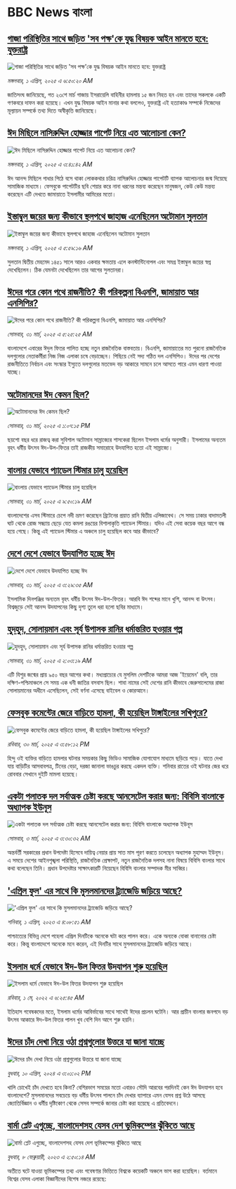 # BBC News বাংলা## [গাজা পরিস্থিতির সাথে জড়িত 'সব পক্ষ'কে যুদ্ধ বিষয়ক আইন মানতে হবে: যুক্তরাষ্ট্র](https://www.bbc.com/bengali/articles/c05nge7p950o?at_campaign=githubrss)![গাজা পরিস্থিতির সাথে জড়িত 'সব পক্ষ'কে যুদ্ধ বিষয়ক আইন মানতে হবে: যুক্তরাষ্ট্র](https://ichef.bbci.co.uk/ace/standard/240/cpsprodpb/3a76/live/d3ba7b30-0ea2-11f0-ba12-8d27eb561761.jpg)_মঙ্গলবার, ১ এপ্রিল, ২০২৫ এ ৬:৫০:২০ AM_জাতিসংঘ জানিয়েছে, গত ২৩শে মার্চ গাজায় ইসরায়েলি বাহিনীর হামলায় ১৫ জন নিহত হন এবং তাদের সকলকে একটি গণকবরে দাফন করা হয়েছে। এখন যুদ্ধ বিষয়ক আইন মানার কথা বললেও, যুক্তরাষ্ট্র এই হত্যাকাণ্ড সম্পর্কে নিজেদের মূল্যায়ন সম্পর্কে তথ্য দিতে অস্বীকৃতি জানিয়েছে।## [ঈদ মিছিলে নাসিরুদ্দিন হোজ্জার পাপেট নিয়ে এত আলোচনা কেন?](https://www.bbc.com/bengali/articles/creqj7wl1w9o?at_campaign=githubrss)![ঈদ মিছিলে নাসিরুদ্দিন হোজ্জার পাপেট নিয়ে এত আলোচনা কেন?](https://ichef.bbci.co.uk/ace/standard/240/cpsprodpb/36b6/live/ba9573c0-0e4e-11f0-8fda-f199207bcb26.jpg)_মঙ্গলবার, ১ এপ্রিল, ২০২৫ এ ৩:৪১:৪২ AM_ঈদ আনন্দ মিছিলে গাধার পিঠে বসে থাকা লোককথার চরিত্র নাসিরুদ্দিন হোজ্জার পাপেটটি ব্যাপক আলোচনার জন্ম দিয়েছে সামাজিক মাধ্যমে। ফেসবুকে পাপেটটির ছবি শেয়ার করে নানা ধরনের মন্তব্য করেছেন মানুষজন, কেউ কেউ মন্তব্য করেছেন এটি দেখতে জামায়াতে ইসলামীর আমিরের মতো।## [ইস্তাম্বুল জয়ের জন্য কীভাবে স্থলপথে জাহাজ এনেছিলেন  অটোমান সুলতান](https://www.bbc.com/bengali/articles/cjjj5g54v7po?at_campaign=githubrss)![ইস্তাম্বুল জয়ের জন্য কীভাবে স্থলপথে জাহাজ এনেছিলেন  অটোমান সুলতান](https://ichef.bbci.co.uk/ace/standard/240/cpsprodpb/d209/live/e530a150-2faa-11ef-a044-9d4367d5b599.jpg)_মঙ্গলবার, ১ এপ্রিল, ২০২৫ এ ৫:৫৯:১৬ AM_সুলতান দ্বিতীয় মেহমেদ ১৪৫১ সালে আরও একবার ক্ষমতায় এলে কনস্টান্টিনোপল এবং সমগ্র ইস্তাম্বুল জয়ের স্বপ্ন দেখেছিলেন। ঠিক যেমনটা দেখেছিলেন তার আগের সুলতানরা।## [ঈদের পরে কোন পথে রাজনীতি? কী পরিকল্পনা বিএনপি, জামায়াত আর এনসিপির? ](https://www.bbc.com/bengali/articles/cn91l5gpqe4o?at_campaign=githubrss)![ঈদের পরে কোন পথে রাজনীতি? কী পরিকল্পনা বিএনপি, জামায়াত আর এনসিপির? ](https://ichef.bbci.co.uk/ace/standard/240/cpsprodpb/f453/live/8c7d24e0-0dec-11f0-ac9f-c37d6fd89579.jpg)_সোমবার, ৩১ মার্চ, ২০২৫ এ ৫:২৫:২৫ AM_বাংলাদেশে এবারের ঈদুল ফিতর পালিত হচ্ছে নতুন রাজনৈতিক বাস্তবতায়। বিএনপি, জামায়াতের মত পুরনো রাজনৈতিক দলগুলোর নেতাকর্মীরা নিজ নিজ এলাকা চষে বেড়াচ্ছেন। পিছিয়ে নেই সদ্য গঠিত দল এনসিপিও। ঈদের পর দেশের রাজনীতিতে নির্বাচন এবং সংস্কার ইস্যুতে দলগুলোর মতভেদ বড় আকারে সামনে চলে আসতে পারে এমন ধারণা পাওয়া যাচ্ছে।## [অটোমানদের ঈদ কেমন ছিল?](https://www.bbc.com/bengali/articles/cm2en51dnpyo?at_campaign=githubrss)![অটোমানদের ঈদ কেমন ছিল?](https://ichef.bbci.co.uk/ace/standard/240/cpsprodpb/0938/live/3ba75fa0-0e2c-11f0-b234-07dc7691c360.jpg)_সোমবার, ৩১ মার্চ, ২০২৫ এ ১:০৭:১৫ PM_ছয়শো বছর ধরে রাজত্ব করা সুবিশাল অটোমান সাম্রাজ্যের শাসকেরা ছিলেন ইসলাম ধর্মের অনুসারী। ইসলামের অন্যতম বৃহৎ ধর্মীয় উৎসব ঈদ-উল-ফিতর তাই রাজকীয় সমারোহে উদযাপিত হতো এই সাম্রাজ্যে।## [বাংলায় যেভাবে প্যাডেল স্টিমার চালু হয়েছিল](https://www.bbc.com/bengali/articles/cxe9ep4k9v1o?at_campaign=githubrss)![বাংলায় যেভাবে প্যাডেল স্টিমার চালু হয়েছিল](https://ichef.bbci.co.uk/ace/standard/240/cpsprodpb/3919/live/57c008f0-1327-11ef-8af5-9f14e3c893bc.jpg)_সোমবার, ৩১ মার্চ, ২০২৫ এ ৯:৫০:১৯ AM_বাংলাদেশের এসব স্টিমারে চেপে নদী ভ্রমণ করেছেন ব্রিটেনের প্রয়াত রানি দ্বিতীয় এলিজাবেথ। সে সময় ঢাকার বাদামতলী ঘাট থেকে রোজ সন্ধ্যায় ছেড়ে যেত কমলা রঙয়ের বিশালাকৃতি প্যাডেল স্টিমার। যদিও এই সেবা কয়েক বছর আগে বন্ধ হয়ে গেছে। কিন্তু এই প্যাডেল স্টিমার এ অঞ্চলে চালু হয়েছিল কবে আর কীভাবে?## [দেশে দেশে যেভাবে উদযাপিত হচ্ছে ঈদ](https://www.bbc.com/bengali/articles/cz6dx41z406o?at_campaign=githubrss)![দেশে দেশে যেভাবে উদযাপিত হচ্ছে ঈদ](https://ichef.bbci.co.uk/ace/standard/240/cpsprodpb/ce2c/live/19b25520-0dd8-11f0-ac9f-c37d6fd89579.jpg)_সোমবার, ৩১ মার্চ, ২০২৫ এ ৩:২৯:৩৫ AM_ইসলামিক দিনপঞ্জির অন্যতম বৃহৎ ধর্মীয় উৎসব ঈদ-উল-ফিতর। আরবি ঈদ শব্দের মানে খুশি, আনন্দ বা উৎসব। বিশ্বজুড়ে সেই আনন্দ উদযাপনের কিছু দৃশ্য তুলে ধরা হলো ছবির মাধ্যমে।## [হুদহুদ, সোলায়মান এবং সূর্য উপাসক রানির ধর্মান্তরিত হওয়ার গল্প](https://www.bbc.com/bengali/articles/c9wpnkgd8ylo?at_campaign=githubrss)![হুদহুদ, সোলায়মান এবং সূর্য উপাসক রানির ধর্মান্তরিত হওয়ার গল্প](https://ichef.bbci.co.uk/ace/standard/240/cpsprodpb/6755/live/641eb0f0-00bc-11f0-a8b1-950887ddc6e5.jpg)_সোমবার, ৩১ মার্চ, ২০২৫ এ ২:০৩:১৯ AM_এটি যিশুর জন্মের প্রায় ৯৫০ বছর আগের কথা। মধ্যপ্রাচ্যের যে মুসলিম দেশটিকে আমরা আজ 'ইয়েমেন' বলি, তার দক্ষিণ-পশ্চিমাঞ্চলে সে সময় এক ধনী জাতির বসবাস ছিল। শাবা নামের সেই দেশের রানি কীভাবে জেরুসালেমের রাজা সোলায়মানের অধীনে এসেছিলেন, সেই বর্ণনা এসেছে বাইবেল ও কোরআনে।## [ফেসবুক কমেন্টের জেরে বাড়িতে হামলা, কী হয়েছিল টাঙ্গাইলের সখিপুরে?](https://www.bbc.com/bengali/articles/c15vgp8w59lo?at_campaign=githubrss)![ফেসবুক কমেন্টের জেরে বাড়িতে হামলা, কী হয়েছিল টাঙ্গাইলের সখিপুরে?](https://ichef.bbci.co.uk/ace/standard/240/cpsprodpb/7f79/live/4b12fbd0-0d77-11f0-b234-07dc7691c360.jpg)_রবিবার, ৩০ মার্চ, ২০২৫ এ ৩:৫৮:১২ PM_হিন্দু ওই ব্যক্তির বাড়িতে হামলার ঘটনার সময়কার কিছু ভিডিও সামাজিক যোগাযোগ মাধ্যমে ছড়িয়ে পড়ে। যাতে দেখা যায় বাড়িটির আসবাবপত্র, টিনের বেড়া, দরজা জানালা ভাঙচুর করছে একদল ব্যক্তি। শনিবার রাতের ওই ঘটনার জের ধরে রোববার সেখানে দুইটি মামলা হয়েছে।## [একটা পলাতক দল সর্বাত্মক চেষ্টা করছে আনসেটেল করার জন্য:  বিবিসি বাংলাকে অধ্যাপক ইউনূস ](https://www.bbc.com/bengali/articles/cn4yy9gr8dlo?at_campaign=githubrss)![একটা পলাতক দল সর্বাত্মক চেষ্টা করছে আনসেটেল করার জন্য:  বিবিসি বাংলাকে অধ্যাপক ইউনূস ](https://ichef.bbci.co.uk/ace/standard/240/cpsprodpb/62c1/live/00c95a20-f5bb-11ef-896e-d7e7fb1719a4.jpg)_সোমবার, ৩ মার্চ, ২০২৫ এ ৩:৩০:৩২ AM_অন্তর্বর্তী সরকারের প্রধান উপদেষ্টা হিসেবে দায়িত্ব নেয়ার প্রায় সাত মাস পূরণ করতে চলেছেন অধ্যাপক মুহাম্মদ ইউনূস। এ সময়ে দেশের আইনশৃঙ্খলা পরিস্থিতি, রাজনৈতিক প্রেক্ষাপট, নতুন রাজনৈতিক দলসহ নানা বিষয়ে বিবিসি বাংলার সাথে কথা বলেছেন তিনি। প্রধান উপদেষ্টার সাক্ষাৎকারটি নিয়েছেন বিবিসি বাংলার সম্পাদক মীর সাব্বির।## ['এপ্রিল ফুল' এর সাথে কি মুসলমানদের ট্র্যাজেডি জড়িয়ে আছে?  ](https://www.bbc.com/bengali/articles/cnkww54l7exo?at_campaign=githubrss)!['এপ্রিল ফুল' এর সাথে কি মুসলমানদের ট্র্যাজেডি জড়িয়ে আছে?  ](https://ichef.bbci.co.uk/ace/standard/240/cpsprodpb/f687/live/e72f05e0-cf08-11ed-9409-835cbeefce09.jpg)_শনিবার, ১ এপ্রিল, ২০২৩ এ ৪:০৮:৫১ AM_পাশ্চাত্যের বিভিন্ন দেশে পহেলা এপ্রিল দিনটিকে অনেকে ঘটা করে পালন করে। একে অন্যকে বোকা বানানোর চেষ্টা করে। কিন্তু বাংলাদেশে অনেকে মনে করেন, এই দিনটির সাথে মুসলমানদের ট্র্যাজেডি জড়িয়ে আছে।## [ইসলাম ধর্মে যেভাবে ঈদ-উল ফিতর উদযাপন শুরু হয়েছিল](https://www.bbc.com/bengali/news-61241607?at_campaign=githubrss)![ইসলাম ধর্মে যেভাবে ঈদ-উল ফিতর উদযাপন শুরু হয়েছিল](https://ichef.bbci.co.uk/ace/standard/240/cpsprodpb/174B6/production/_124341459_gettyimages-520955730.jpg)_রবিবার, ১ মে, ২০২২ এ ৬:২৫:৪৫ AM_ইতিহাস গবেষকদের মতে, ইসলাম ধর্মের আবির্ভাবের সাথে সাথেই ঈদের প্রচলন ঘটেনি। আর প্রাচীন বাংলার জনপদে বড় উৎসব আকারে ঈদ-উল ফিতর পালন খুব বেশি দিন আগে শুরু হয়নি।## [ঈদের চাঁদ দেখা নিয়ে ওঠা প্রশ্নগুলোর উত্তরে যা জানা যাচ্ছে](https://www.bbc.com/bengali/articles/cd18y0w1jlno?at_campaign=githubrss)![ঈদের চাঁদ দেখা নিয়ে ওঠা প্রশ্নগুলোর উত্তরে যা জানা যাচ্ছে](https://ichef.bbci.co.uk/ace/standard/240/cpsprodpb/5793/live/ce1e0480-f742-11ee-97f7-e98b193ef1b8.jpg)_বুধবার, ১০ এপ্রিল, ২০২৪ এ ৩:০১:০২ PM_খালি চোখেই চাঁদ দেখতে হবে কিনা? বেশিরভাগ সময়ের মতো এবারও সৌদি আরবের পরদিনই কেন ঈদ উদযাপন হবে বাংলাদেশে? মুসলমানদের সবচেয়ে বড় ধর্মীয় উৎসব পালনে চাঁদ দেখার ব্যাপারে এমন যেসব প্রশ্ন উঠে আসছে জ্যোতির্বিজ্ঞান ও ধর্মীয় দৃষ্টিকোণ থেকে সেসব সম্পর্কে জানার চেষ্টা করা হয়েছে এ প্রতিবেদনে।## [বার্মা প্লেট এগুচ্ছে, বাংলাদেশসহ  যেসব দেশ ভূমিকম্পের ঝুঁকিতে আছে ](https://www.bbc.com/bengali/articles/cpd4xzx7y8ro?at_campaign=githubrss)![বার্মা প্লেট এগুচ্ছে, বাংলাদেশসহ  যেসব দেশ ভূমিকম্পের ঝুঁকিতে আছে ](https://ichef.bbci.co.uk/ace/standard/240/cpsprodpb/938e/live/df8e47d0-a6f7-11ed-8f65-71bfa0525ce3.jpg)_বুধবার, ৮ ফেব্রুয়ারী, ২০২৩ এ ২:৫০:১৪ AM_অতীতে ঘটে যাওয়া ভূমিকম্পের তথ্য এবং গবেষণার ভিত্তিতে বিশ্বকে কয়েকটি অঞ্চলে ভাগ করা হয়েছিল।   বর্তমানে বিশ্বের যেসব এলাকা বিজ্ঞানীদের বিশেষ নজরে রয়েছে: